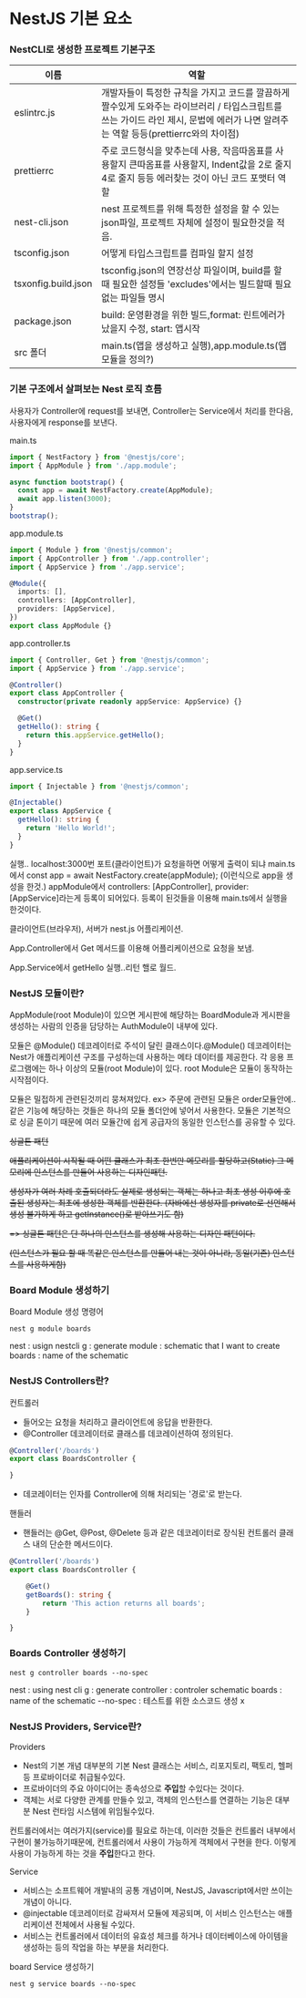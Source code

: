 # NestJS 기본 요소
### NestCLI로 생성한 프로젝트 기본구조
|이름|역할|
|--|--|
|eslintrc.js|개발자들이 특정한 규칙을 가지고 코드를 깔끔하게 짤수있게 도와주는 라이브러리 / 타입스크립트를 쓰는 가이드 라인 제시, 문법에 에러가 나면 알려주는 역할 등등(prettierrc와의 차이점)|
|prettierrc|주로 코드형식을 맞추는데 사용, 작음따옴표를 사용할지 큰따옴표를 사용할지, Indent값을 2로 줄지 4로 줄지 등등 에러찾는 것이 아닌 코드 포맷터 역할|
|nest-cli.json|nest 프로젝트를 위해 특정한 설정을 할 수 있는 json파일, 프로젝트 자체에 설정이 필요한것을 적음.|
|tsconfig.json|어떻게 타입스크립트를 컴파일 할지 설정|
|tsxonfig.build.json|tsconfig.json의 연장선상 파일이며, build를 할 때 필요한 설정들 'excludes'에서는 빌드할때 필요없는 파일들 명시|
|package.json|build: 운영환경을 위한 빌드,format: 린트에러가 났을지 수정, start: 앱시작|
|src 폴더|main.ts(앱을 생성하고 실행),app.module.ts(앱모듈을 정의?)|

### 기본 구조에서 살펴보는 Nest 로직 흐름

사용자가 Controller에 request를 보내면, Controller는 Service에서 처리를 한다음, 사용자에게 response를 보낸다.

main.ts
```typescript
import { NestFactory } from '@nestjs/core';
import { AppModule } from './app.module';

async function bootstrap() {
  const app = await NestFactory.create(AppModule);
  await app.listen(3000);
}
bootstrap();
```

app.module.ts
```typescript
import { Module } from '@nestjs/common';
import { AppController } from './app.controller';
import { AppService } from './app.service';

@Module({
  imports: [],
  controllers: [AppController],
  providers: [AppService],
})
export class AppModule {}
```

app.controller.ts
```typescript
import { Controller, Get } from '@nestjs/common';
import { AppService } from './app.service';

@Controller()
export class AppController {
  constructor(private readonly appService: AppService) {}

  @Get()
  getHello(): string {
    return this.appService.getHello();
  }
}
```

app.service.ts
```typescript
import { Injectable } from '@nestjs/common';

@Injectable()
export class AppService {
  getHello(): string {
    return 'Hello World!';
  }
}
```

실행.. localhost:3000번 포트(클라이언트)가 요청을하면
어떻게 출력이 되냐 
main.ts에서 const app = await NestFactory.create(appModule); 
(이런식으로 app을 생성을 한것.)
appModule에서 controllers: [AppController],
provider: [AppService]라는게 등록이 되어있다.
등록이 된것들을 이용해 main.ts에서 실행을 한것이다.

클라이언트(브라우저), 서버가 nest.js 어플리케이션.

App.Controller에서 Get 메서드를 이용해 어플리케이션으로 요청을 보냄.

App.Service에서 getHello 실행..리턴 핼로 월드.

### NestJS 모듈이란?

AppModule(root Module)이 있으면 게시판에 해당하는 BoardModule과 게시판을 생성하는 사람의 인증을 담당하는 AuthModule이 내부에 있다.

모듈은 @Module() 데코레이터로 주석이 달린 클래스이다.@Module() 데코레이터는 Nest가 애플리케이션 구조를 구성하는데 사용하는 메타 데이터를 제공한다. 각 응용 프로그램에는 하나 이상의 모듈(root Module)이 있다. root Module은 모듈이 동작하는 시작점이다.

모듈은 밀접하게 관련된것끼리 뭉쳐져있다.
ex> 주문에 관련된 모듈은 order모듈안에..
같은 기능에 해당하는 것들은 하나의 모듈 폴더안에 넣어서 사용한다.
모듈은 기본적으로 싱글 톤이기 때문에 여러 모듈간에 쉽게 공급자의 동일한 인스턴스를 공유할 수 있다.

~~싱글톤 패턴~~

~~애플리케이션이 시작될 때 어떤 클래스가 최초 한번만 메모리를 할당하고(Static) 그 메모리에 인스턴스를 만들어 사용하는 디자인패턴.~~

~~생성자가 여러 차례 호출되더라도 실제로 생성되는 객체는 하나고 최초 생성 이후에 호출된 생성자는 최초에 생성한 객체를 반환한다. (자바에선 생성자를 private로 선언해서 생성 불가하게 하고 getInstance()로 받아쓰기도 함)~~

~~=> 싱글톤 패턴은 단 하나의 인스턴스를 생성해 사용하는 디자인 패턴이다.~~

~~(인스턴스가 필요 할 때 똑같은 인스턴스를 만들어 내는 것이 아니라, 동일(기존) 인스턴스를 사용하게함)~~

### Board Module 생성하기

Board Module 생성 명령어
```
nest g module boards
```
nest : usign nestcli
g : generate
module : schematic that I want to create
boards : name of the schematic

### NestJS Controllers란?

컨트롤러 
- 들어오는 요청을 처리하고 클라이언트에 응답을 반환한다.
- @Controller 데코레이터로 클래스를 데코레이션하여 정의된다.
```typescript
@Controller('/boards')
export class BoardsController {

}
```
- 데코레이터는 인자를 Controller에 의해 처리되는 '경로'로 받는다.

핸들러
- 핸들러는 @Get, @Post, @Delete 등과 같은 데코레이터로 장식된 컨트롤러 클래스 내의 단순한 메서드이다.

```typescript
@Controller('/boards')
export class BoardsController {

    @Get()
    getBoards(): string {
        return 'This action returns all boards';
    }

}
```

### Boards Controller 생성하기

```
nest g controller boards --no-spec
```
nest : using nest cli
g : generate
controller : controler schematic
boards : name of the schematic
--no-spec : 테스트를 위한 소스코드 생성 x

### NestJS Providers, Service란?

Providers
 - Nest의 기본 개념
    대부분의 기본 Nest 클래스는 서비스, 리포지토리, 팩토리, 헬퍼 등 프로바이더로 취급될수있다.
 - 프로바이더의 주요 아이디어는 종속성으로 **주입**할 수있다는 것이다.
 - 객체는 서로 다양한 관계를 만들수 있고, 객체의 인스턴스를 연결하는 기능은 대부분 Nest 런타임 시스템에 위임될수있다.

 컨트롤러에서는 여러가지(service)를 필요로 하는데, 이러한 것들은 컨트롤러 내부에서 구현이 불가능하기때문에, 컨트롤러에서 사용이 가능하게 객체에서 구현을 한다. 이렇게 사용이 가능하게 하는 것을 **주입**한다고 한다.

Service
- 서비스는 소프트웨어 개발내의 공통 개념이며, NestJS, Javascript에서만 쓰이는 개념이 아니다.
- @injectable 데코레이터로 감싸져서 모듈에 제공되며, 이 서비스 인스턴스는 애플리케이션 전체에서 사용될 수있다.
- 서비스는 컨트롤러에서 데이터의 유효성 체크를 하거나 데이터베이스에 아이템을 생성하는 등의 작업을 하는 부분을 처리한다.
 
board Service 생성하기
```
nest g service boards --no-spec
```

